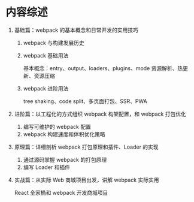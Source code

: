 # 内容综述

1. 基础篇：webpack 的基本概念和日常开发的实用技巧
    
    1. webpack 与构建发展历史
    1. webpack 基础用法
        
        基本概念：entry、output、loaders、plugins、mode
        资源解析、热更新、资源压缩
          
    1. webpack 进阶用法
    
        tree shaking、code split、多页面打包、SSR、PWA
     
1. 进阶篇：以工程化的方式组织 webpack 构架配置，和 webpack 打包优化

    1. 编写可维护的 webpack 配置
    1. webpack 构建速度和体积优化策略
    
1. 原理篇：详细剖析 webpack 打包原理和插件、Loader 的实现

    1. 通过源码掌握 webpack 的打包原理
    1. 编写 Loader 和插件
    
1. 实战篇：从实际 Web 商城项目出发，讲解 webpack 实际实用

    React 全家桶和 webpack 开发商城项目
